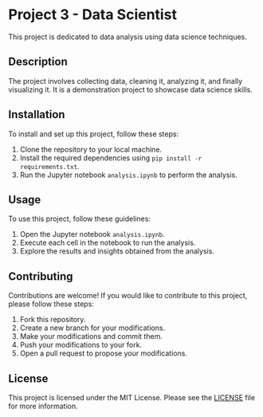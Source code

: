 # Project 3 - Data Scientist

This project is dedicated to data analysis using data science techniques.

## Description

The project involves collecting data, cleaning it, analyzing it, and finally visualizing it. It is a demonstration project to showcase data science skills.

## Installation

To install and set up this project, follow these steps:

1. Clone the repository to your local machine.
2. Install the required dependencies using `pip install -r requirements.txt`.
3. Run the Jupyter notebook `analysis.ipynb` to perform the analysis.

## Usage

To use this project, follow these guidelines:

1. Open the Jupyter notebook `analysis.ipynb`.
2. Execute each cell in the notebook to run the analysis.
3. Explore the results and insights obtained from the analysis.

## Contributing

Contributions are welcome! If you would like to contribute to this project, please follow these steps:

1. Fork this repository.
2. Create a new branch for your modifications.
3. Make your modifications and commit them.
4. Push your modifications to your fork.
5. Open a pull request to propose your modifications.

## License

This project is licensed under the MIT License. Please see the [LICENSE](LICENSE) file for more information.
